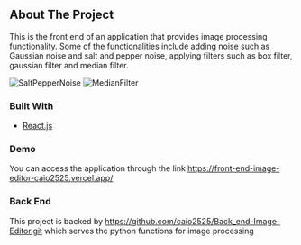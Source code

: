 ## About The Project
This is the front end of an application that provides image processing functionality. Some of the functionalities include adding noise such as Gaussian noise and salt and pepper noise, applying filters such as box filter, gaussian filter and median filter.

![SaltPepperNoise](https://s10.gifyu.com/images/saltPepperNoise.gif)
![MedianFilter](https://s10.gifyu.com/images/MedianFilter.gif)

### Built With
* [React.js](https://pt-br.reactjs.org/)

### Demo
You can access the application through the link https://front-end-image-editor-caio2525.vercel.app/

### Back End
This project is backed by https://github.com/caio2525/Back_end-Image-Editor.git which serves the python functions for image processing
